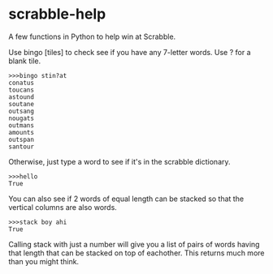 scrabble-help
=============

A few functions in Python to help win at Scrabble.

Use bingo [tiles] to check see if you have any 7-letter words.  Use ? for a blank tile.

```
>>>bingo stin?at
conatus
toucans
astound
soutane
outsang
nougats
outmans
amounts
outspan
santour
```

Otherwise, just type a word to see if it's in the scrabble dictionary.

```
>>>hello
True
```

You can also see if 2 words of equal length can be stacked 
so that the vertical columns are also words.

```
>>>stack boy ahi
True
```

Calling stack with just a number will give you a list of pairs of words having that length that can be stacked on top of eachother.
This returns much more than you might think.
